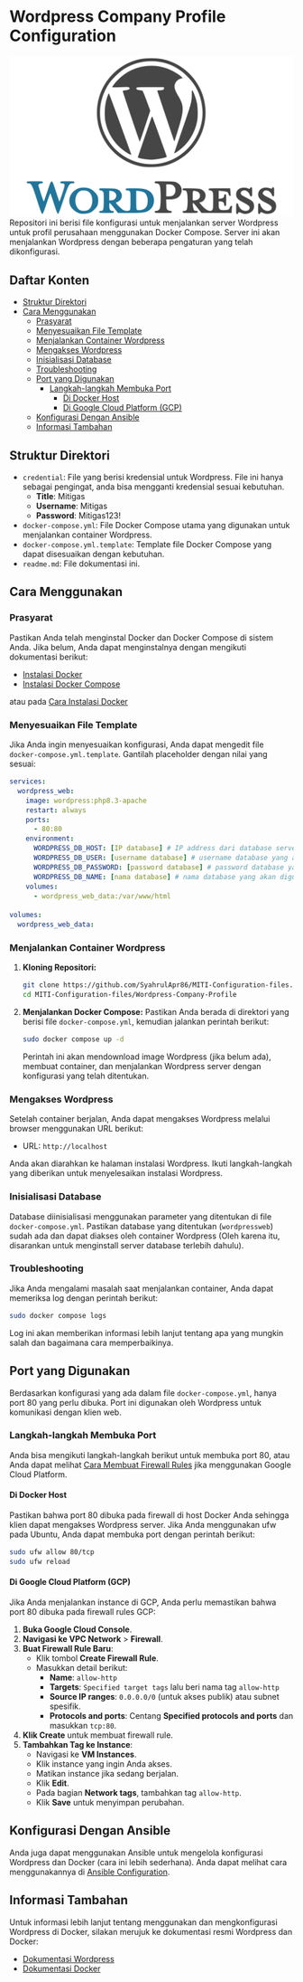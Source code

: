 
# Wordpress Company Profile Configuration
![img.png](image/wp-logo.png)
Repositori ini berisi file konfigurasi untuk menjalankan server Wordpress untuk profil perusahaan menggunakan Docker Compose. Server ini akan menjalankan Wordpress dengan beberapa pengaturan yang telah dikonfigurasi.

## Daftar Konten

- [Struktur Direktori](#struktur-direktori)
- [Cara Menggunakan](#cara-menggunakan)
  - [Prasyarat](#prasyarat)
  - [Menyesuaikan File Template](#menyesuaikan-file-template)
  - [Menjalankan Container Wordpress](#menjalankan-container-wordpress)
  - [Mengakses Wordpress](#mengakses-wordpress)
  - [Inisialisasi Database](#inisialisasi-database)
  - [Troubleshooting](#troubleshooting)
  - [Port yang Digunakan](#port-yang-digunakan)
    - [Langkah-langkah Membuka Port](#langkah-langkah-membuka-port)
      - [Di Docker Host](#di-docker-host)
      - [Di Google Cloud Platform (GCP)](#di-google-cloud-platform-gcp)
  - [Konfigurasi Dengan Ansible](#konfigurasi-dengan-ansible)
  - [Informasi Tambahan](#informasi-tambahan)

## Struktur Direktori

- `credential`: File yang berisi kredensial untuk Wordpress. File ini hanya sebagai pengingat, anda bisa mengganti kredensial sesuai kebutuhan.
  - **Title**: Mitigas
  - **Username**: Mitigas
  - **Password**: Mitigas123!
- `docker-compose.yml`: File Docker Compose utama yang digunakan untuk menjalankan container Wordpress.
- `docker-compose.yml.template`: Template file Docker Compose yang dapat disesuaikan dengan kebutuhan.
- `readme.md`: File dokumentasi ini.

## Cara Menggunakan

### Prasyarat

Pastikan Anda telah menginstal Docker dan Docker Compose di sistem Anda. Jika belum, Anda dapat menginstalnya dengan mengikuti dokumentasi berikut:

- [Instalasi Docker](https://docs.docker.com/get-docker/)
- [Instalasi Docker Compose](https://docs.docker.com/compose/install/)

atau pada [Cara Instalasi Docker](../readme.md#instalasi-docker)

### Menyesuaikan File Template

Jika Anda ingin menyesuaikan konfigurasi, Anda dapat mengedit file `docker-compose.yml.template`. Gantilah placeholder dengan nilai yang sesuai:

```yaml
services:
  wordpress_web:
    image: wordpress:php8.3-apache
    restart: always
    ports:
      - 80:80
    environment:
      WORDPRESS_DB_HOST: [IP database] # IP address dari database server yang akan dihubungkan, bisa menggunakan IP internal atau eksternal jika sudah diatur (direkomendasikan menggunakan IP internal agar lebih aman dan cepat)
      WORDPRESS_DB_USER: [username database] # username database yang akan digunakan oleh service ini
      WORDPRESS_DB_PASSWORD: [password database] # password database yang akan digunakan oleh service ini
      WORDPRESS_DB_NAME: [nama database] # nama database yang akan digunakan oleh service ini
    volumes:
      - wordpress_web_data:/var/www/html

volumes:
  wordpress_web_data:
```

### Menjalankan Container Wordpress

1. **Kloning Repositori:**
   ```bash
   git clone https://github.com/SyahrulApr86/MITI-Configuration-files.git
   cd MITI-Configuration-files/Wordpress-Company-Profile
   ```

2. **Menjalankan Docker Compose:**
   Pastikan Anda berada di direktori yang berisi file `docker-compose.yml`, kemudian jalankan perintah berikut:
   ```bash
   sudo docker compose up -d
   ```

   Perintah ini akan mendownload image Wordpress (jika belum ada), membuat container, dan menjalankan Wordpress server dengan konfigurasi yang telah ditentukan.

### Mengakses Wordpress

Setelah container berjalan, Anda dapat mengakses Wordpress melalui browser menggunakan URL berikut:

- URL: `http://localhost`

Anda akan diarahkan ke halaman instalasi Wordpress. Ikuti langkah-langkah yang diberikan untuk menyelesaikan instalasi Wordpress.

### Inisialisasi Database

Database diinisialisasi menggunakan parameter yang ditentukan di file `docker-compose.yml`. Pastikan database yang ditentukan (`wordpressweb`) sudah ada dan dapat diakses oleh container Wordpress (Oleh karena itu, disarankan untuk menginstall server database terlebih dahulu).

### Troubleshooting

Jika Anda mengalami masalah saat menjalankan container, Anda dapat memeriksa log dengan perintah berikut:

```bash
sudo docker compose logs
```

Log ini akan memberikan informasi lebih lanjut tentang apa yang mungkin salah dan bagaimana cara memperbaikinya.

## Port yang Digunakan

Berdasarkan konfigurasi yang ada dalam file `docker-compose.yml`, hanya port 80 yang perlu dibuka. Port ini digunakan oleh Wordpress untuk komunikasi dengan klien web.

### Langkah-langkah Membuka Port

Anda bisa mengikuti langkah-langkah berikut untuk membuka port 80, atau Anda dapat melihat [Cara Membuat Firewall Rules](../readme.md#membuat-firewall-rules-di-gcp) jika menggunakan Google Cloud Platform.

#### Di Docker Host

Pastikan bahwa port 80 dibuka pada firewall di host Docker Anda sehingga klien dapat mengakses Wordpress server. Jika Anda menggunakan ufw pada Ubuntu, Anda dapat membuka port dengan perintah berikut:

```bash
sudo ufw allow 80/tcp
sudo ufw reload
```

#### Di Google Cloud Platform (GCP)

Jika Anda menjalankan instance di GCP, Anda perlu memastikan bahwa port 80 dibuka pada firewall rules GCP:

1. **Buka Google Cloud Console**.
2. **Navigasi ke VPC Network** > **Firewall**.
3. **Buat Firewall Rule Baru**:
    - Klik tombol **Create Firewall Rule**.
    - Masukkan detail berikut:
        - **Name**: `allow-http`
        - **Targets**: `Specified target tags` lalu beri nama tag `allow-http`
        - **Source IP ranges**: `0.0.0.0/0` (untuk akses publik) atau subnet spesifik.
        - **Protocols and ports**: Centang **Specified protocols and ports** dan masukkan `tcp:80`.
4. **Klik Create** untuk membuat firewall rule.
5. **Tambahkan Tag ke Instance**:
    - Navigasi ke **VM Instances**.
    - Klik instance yang ingin Anda akses.
    - Matikan instance jika sedang berjalan.
    - Klik **Edit**.
    - Pada bagian **Network tags**, tambahkan tag `allow-http`.
    - Klik **Save** untuk menyimpan perubahan.

## Konfigurasi Dengan Ansible

Anda juga dapat menggunakan Ansible untuk mengelola konfigurasi Wordpress dan Docker (cara ini lebih sederhana). Anda dapat melihat cara menggunakannya di [Ansible Configuration](../Ansible/readme.md).

## Informasi Tambahan

Untuk informasi lebih lanjut tentang menggunakan dan mengkonfigurasi Wordpress di Docker, silakan merujuk ke dokumentasi resmi Wordpress dan Docker:

- [Dokumentasi Wordpress](https://wordpress.org/documentation/)
- [Dokumentasi Docker](https://docs.docker.com/)
